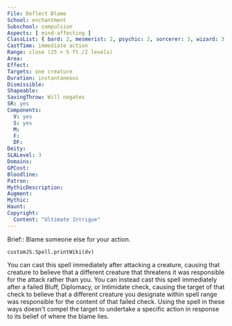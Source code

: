 ```yaml
---
File: Deflect Blame
School: enchantment
Subschool: compulsion
Aspects: [ mind-affecting ]
ClassList: { bard: 2, mesmerist: 2, psychic: 2, sorcerer: 3, wizard: 3 }
CastTime: immediate action
Range: close (25 + 5 ft./2 levels)
Area: 
Effect: 
Targets: one creature
Duration: instantaneous
Dismissible: 
Shapeable: 
SavingThrow: Will negates
SR: yes
Components:
  V: yes
  S: yes
  M: 
  F: 
  DF: 
Deity: 
SLALevel: 3
Domains: 
GPCost: 
Bloodline: 
Patron: 
MythicDescription: 
Augment: 
Mythic: 
Haunt: 
Copyright:
  Content: "Ultimate Intrigue"
---
```

Brief:: Blame someone else for your action.

```dataviewjs
customJS.Spell.printWiki(dv)
```

You can cast this spell immediately after attacking a creature, causing that creature to believe that a different creature that threatens it was responsible for the attack rather than you. You can instead cast this spell immediately after a failed Bluff, Diplomacy, or Intimidate check, causing the target of that check to believe that a different creature you designate within spell range was responsible for the content of that failed check. Using the spell in these ways doesn't compel the target to undertake a specific action in response to its belief of where the blame lies.

